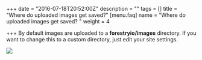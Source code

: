 +++
date = "2016-07-18T20:52:00Z"
description = ""
tags = []
title = "Where do uploaded images get saved?"
[menu.faq]
name = "Where do uploaded images get saved? "
weight = 4

+++
By default images are uploaded to a **forestryio/images** directory. If you want to change this to a custom directory, just edit your site settings.

![](/docs/forestryio/images/Forestry-custom-image-path.png)